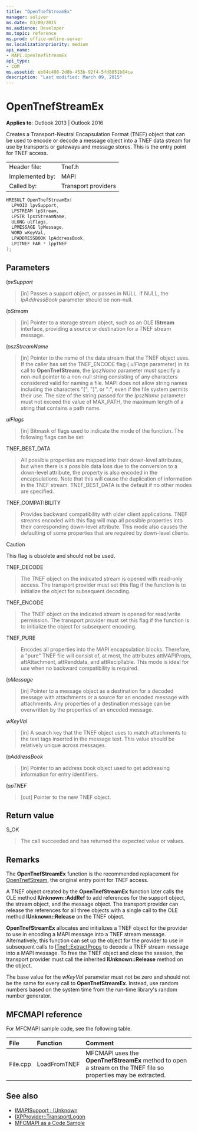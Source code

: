 ```yaml
---
title: "OpenTnefStreamEx"
manager: soliver
ms.date: 03/09/2015
ms.audience: Developer
ms.topic: reference
ms.prod: office-online-server
ms.localizationpriority: medium
api_name:
- MAPI.OpenTnefStreamEx
api_type:
- COM
ms.assetid: eb84c408-2d8b-453b-92f4-5fd8851b84ca
description: "Last modified: March 09, 2015"
---
```


# OpenTnefStreamEx

**Applies to**: Outlook 2013 | Outlook 2016 
  
Creates a Transport-Neutral Encapsulation Format (TNEF) object that can be used to encode or decode a message object into a TNEF data stream for use by transports or gateways and message stores. This is the entry point for TNEF access. 
  
|||
|:-----|:-----|
|Header file:  <br/> |Tnef.h  <br/> |
|Implemented by:  <br/> |MAPI  <br/> |
|Called by:  <br/> |Transport providers  <br/> |
   
```cpp
HRESULT OpenTnefStreamEx(
  LPVOID lpvSupport,
  LPSTREAM lpStream,
  LPSTR lpszStreamName,
  ULONG ulFlags,
  LPMESSAGE lpMessage,
  WORD wKeyVal,
  LPADDRESSBOOK lpAddressBook,
  LPITNEF FAR * lppTNEF
);
```

## Parameters

_lpvSupport_
  
> [in] Passes a support object, or passes in NULL. If NULL, the  _lpAddressBook_ parameter should be non-null. 
    
_lpStream_
  
> [in] Pointer to a storage stream object, such as an OLE **IStream** interface, providing a source or destination for a TNEF stream message. 
    
_lpszStreamName_
  
> [in] Pointer to the name of the data stream that the TNEF object uses. If the caller has set the TNEF_ENCODE flag ( _ulFlags_ parameter) in its call to **OpenTnefStream**, the  _lpszName_ parameter must specify a non-null pointer to a non-null string consisting of any characters considered valid for naming a file. MAPI does not allow string names including the characters "[", "]", or ":", even if the file system permits their use. The size of the string passed for the  _lpszName_ parameter must not exceed the value of MAX_PATH, the maximum length of a string that contains a path name. 
    
_ulFlags_
  
> [in] Bitmask of flags used to indicate the mode of the function. The following flags can be set:
    
TNEF_BEST_DATA 
  
> All possible properties are mapped into their down-level attributes, but when there is a possible data loss due to the conversion to a down-level attribute, the property is also encoded in the encapsulations. Note that this will cause the duplication of information in the TNEF stream. TNEF_BEST_DATA is the default if no other modes are specified. 
    
TNEF_COMPATIBILITY 
  
> Provides backward compatibility with older client applications. TNEF streams encoded with this flag will map all possible properties into their corresponding down-level attribute. This mode also causes the defaulting of some properties that are required by down-level clients. 
    
  > [!CAUTION]
  > This flag is obsolete and should not be used. 
  
TNEF_DECODE 
  
> The TNEF object on the indicated stream is opened with read-only access. The transport provider must set this flag if the function is to initialize the object for subsequent decoding.
    
TNEF_ENCODE 
  
> The TNEF object on the indicated stream is opened for read/write permission. The transport provider must set this flag if the function is to initialize the object for subsequent encoding.
    
TNEF_PURE 
  
> Encodes all properties into the MAPI encapsulation blocks. Therefore, a "pure" TNEF file will consist of, at most, the attributes attMAPIProps, attAttachment, attRenddata, and attRecipTable. This mode is ideal for use when no backward compatibility is required.
    
_lpMessage_
  
> [in] Pointer to a message object as a destination for a decoded message with attachments or a source for an encoded message with attachments. Any properties of a destination message can be overwritten by the properties of an encoded message.
    
_wKeyVal_
  
> [in] A search key that the TNEF object uses to match attachments to the text tags inserted in the message text. This value should be relatively unique across messages. 
    
_lpAddressBook_
  
> [in] Pointer to an address book object used to get addressing information for entry identifiers. 
    
_lppTNEF_
  
> [out] Pointer to the new TNEF object.
    
## Return value

S_OK 
  
> The call succeeded and has returned the expected value or values.
    
## Remarks

The **OpenTnefStreamEx** function is the recommended replacement for [OpenTnefStream](opentnefstream.md), the original entry point for TNEF access. 
  
A TNEF object created by the **OpenTnefStreamEx** function later calls the OLE method **IUnknown::AddRef** to add references for the support object, the stream object, and the message object. The transport provider can release the references for all three objects with a single call to the OLE method **IUnknown::Release** on the TNEF object. 
  
**OpenTnefStreamEx** allocates and initializes a TNEF object for the provider to use in encoding a MAPI message into a TNEF stream message. Alternatively, this function can set up the object for the provider to use in subsequent calls to [ITnef::ExtractProps](itnef-extractprops.md) to decode a TNEF stream message into a MAPI message. To free the TNEF object and close the session, the transport provider must call the inherited **IUnknown::Release** method on the object. 
  
The base value for the  _wKeyVal_ parameter must not be zero and should not be the same for every call to **OpenTnefStreamEx**. Instead, use random numbers based on the system time from the run-time library's random number generator.
  
## MFCMAPI reference

For MFCMAPI sample code, see the following table.
  
|**File**|**Function**|**Comment**|
|:-----|:-----|:-----|
|File.cpp  <br/> |LoadFromTNEF  <br/> |MFCMAPI uses the **OpenTnefStreamEx** method to open a stream on the TNEF file so properties may be extracted.  <br/> |
   
## See also

- [IMAPISupport : IUnknown](imapisupportiunknown.md)
- [IXPProvider::TransportLogon](ixpprovider-transportlogon.md)
- [MFCMAPI as a Code Sample](mfcmapi-as-a-code-sample.md)

